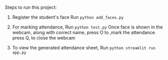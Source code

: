 Steps to run this project:
1. Register the student's face
   Run `python add_faces.py`

2. For marking attendance, 
   Run `python test.py`
   Once face is shown in the webcam, along with correct name, press O to ,mark the attendance.
   press Q, to close the webcam

3. To view the generated attendance sheet, 
   Run `python streamlit run app.py`

